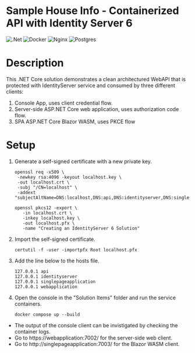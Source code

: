 # Sample House Info - Containerized API with Identity Server 6

![.Net](https://img.shields.io/badge/.NET-5C2D91?style=for-the-badge&logo=.net&logoColor=white)
![Docker](https://img.shields.io/badge/docker-%230db7ed.svg?style=for-the-badge&logo=docker&logoColor=white)
![Nginx](https://img.shields.io/badge/nginx-%23009639.svg?style=for-the-badge&logo=nginx&logoColor=white)
![Postgres](https://img.shields.io/badge/postgres-%23316192.svg?style=for-the-badge&logo=postgresql&logoColor=white)

# Description

This .NET Core solution demonstrates a clean architectured WebAPI that is protected with IdentityServer service and consumed by three different clients:
 1. Console App, uses client credential flow.
 2. Server-side ASP.NET Core web application, uses authorization code flow.
 3. SPA ASP.NET Core Blazor WASM, uses PKCE flow

# Setup

1. Generate a self-signed certificate with a new private key.
    ```shell
    openssl req -x509 \
     -newkey rsa:4096 -keyout localhost.key \
     -out localhost.crt \
     -subj "/CN=localhost" \
     -addext "subjectAltName=DNS:localhost,DNS:api,DNS:identityserver,DNS:singlepageapplication,DNS:webapplication"
    ```
    ```shell
    openssl pkcs12 -export \
       -in localhost.crt \
       -inkey localhost.key \
       -out localhost.pfx \
       -name "Creating an IdentityServer 6 Solution"
    ```
2. Import the self-signed certificate.
    ```shell
    certutil -f -user -importpfx Root localhost.pfx
    ```
3. Add the line below to the hosts file.
    ```text
    127.0.0.1 api
    127.0.0.1 identityserver
    127.0.0.1 singlepageapplication
    127.0.0.1 webapplication
    ```
4. Open the console in the "Solution Items" folder and run the service containers.
    ```shell
    docker compose up --build
    ```

- The output of the console client can be invistigated by checking the container logs.
- Go to https://webapplication:7002/ for the server-side web client.
- Go to http://singlepageapplication:7003/ for the Blazor WASM client.
